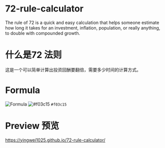 # 72-rule-calculator
The rule of 72 is a quick and easy calculation that helps someone estimate how long it takes for an investment, inflation, population, or really anything, to double with compounded growth.

# 什么是72 法则
这是一个可以简单计算出投资回酬要翻倍，需要多少时间的计算方式。

# Formula 
![Formula](https://cdn.calculatestuff.com/assets/embedded_articles/financial/rule_of_72/formula-47672b8303c6c43297fb98162c16ea9779f13bca92f3f465ceff22e55e08b786.svg)
![#f03c15](https://cdn.calculatestuff.com/assets/embedded_articles/financial/rule_of_72/formula-47672b8303c6c43297fb98162c16ea9779f13bca92f3f465ceff22e55e08b786.svg) `#f03c15`

# Preview 预览
https://yingwei1025.github.io/72-rule-calculator/

